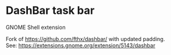 # DashBar task bar

GNOME Shell extension

Fork of https://github.com/fthx/dashbar/ with updated padding. \
See: https://extensions.gnome.org/extension/5143/dashbar
